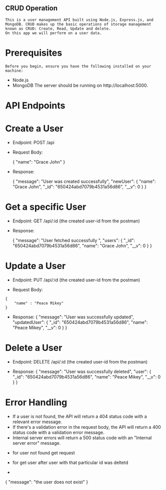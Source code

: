 ## CRUD Operation
    This is a user management API built using Node.js, Express.js, and MongoDB. CRUD makes up the basic operations of storage management known as CRUD: Create, Read, Update and delete.
    On this app we will perform on a user data.

# Prerequisites
    Before you begin, ensure you have the following installed on your machine:

* Node.js
* MongoDB
The server should be running on http://localhost:5000.

# API Endpoints

# Create a User
* Endpoint: POST /api
* Request Body:

    {
    "name": "Grace John"
    }

* Response:

    {
        "message": "User was created successfully",
        "newUser": {
            "name": "Grace John",
            "_id": "650424abd7079b4531a56d86",
            "__v": 0
        }
    }
    
# Get a specific User

* Endpoint: GET /api/:id
    (the created user-id from the postman)

* Response:

    {
        "message": "User fetched successfully ",
        "users": {
            "_id": "650424abd7079b4531a56d86",
            "name": "Grace John",
            "__v": 0
        }
    }

# Update a User
* Endpoint: PUT /api/:id
    (the created user-id from the postman)

*    Request Body:

    {
        "name" : "Peace Mikey"
    }

    
*    Response:
    {
        "message": "User was successfully updated",
        "updatedUser": {
            "_id": "650424abd7079b4531a56d86",
            "name": "Peace Mikey",
            "__v": 0
        }
    }

#    Delete a User

* Endpoint: DELETE /api/:id
    (the created user-id from the postman)

*    Response:
    {
        "message": "User was successfully deleted",
        "user": {
            "_id": "650424abd7079b4531a56d86",
            "name": "Peace Mikey",
            "__v": 0
        }
    }
    

#    Error Handling

-    If a user is not found, the API will return a 404 status code with a relevant error message.
-    If there's a validation error in the request body, the API will return a 400 status code with a validation error message.
-   Internal server errors will return a 500 status code with an "Internal server error" message.

* for user not found
get request
* for get user after user with that particular id was deltetd

* 
{
    "message": "the user does not exist"
}